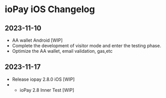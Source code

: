 # ioPay iOS Changelog

## 2023-11-10

- AA wallet Android [WIP]
- Complete the development of visitor mode and enter the testing phase.
- Optimize the AA wallet, email validation, gas,etc

## 2023-11-17
- Release iopay 2.8.0 iOS [WIP]
- - ioPay 2.8 Inner Test [WIP]
  
